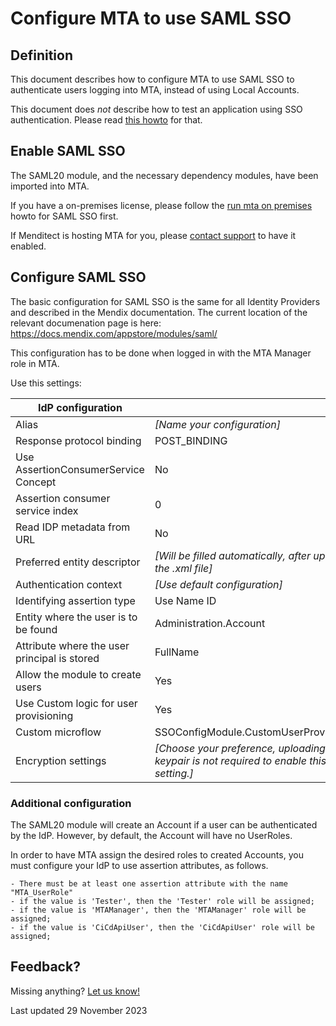 # Configure MTA to use SAML SSO

## Definition

This document describes how to configure MTA to use SAML SSO to authenticate users logging into MTA, instead of using Local Accounts.

This document does *not* describe how to test an application using SSO authentication. Please read [this howto](test-without-local-account) for that.

## Enable SAML SSO
The SAML20 module, and the necessary dependency modules, have been imported into MTA. 

If you have a on-premises license, please follow the [run mta on premises](run-mta-on-premise#saml-sso) howto for SAML SSO first.

If Menditect is hosting MTA for you, please [contact support](mailto:support@menditect.com) to have it enabled. 


## Configure SAML SSO

The basic configuration for SAML SSO is the same for all Identity Providers and described in the Mendix documentation. The current location of the relevant documenation page is here: https://docs.mendix.com/appstore/modules/saml/

This configuration has to be done when logged in with the MTA Manager role in MTA.

Use this settings:

| IdP configuration                            |                                                                                         |
| -------------------------------------------- | --------------------------------------------------------------------------------------- |
| Alias                                        | *[Name your configuration]*                                                             |
| Response protocol binding                    | POST_BINDING                                                                            |
| Use AssertionConsumerService Concept         | No                                                                                      |
| Assertion consumer service index             | 0                                                                                       |
| Read IDP metadata from URL                   | No                                                                                      |
| Preferred entity descriptor                  | *[Will be filled automatically, after uploading the .xml file]*                         |
| Authentication context                       | *[Use default configuration]*                                                           |
| Identifying assertion type                   | Use Name ID                                                                             |
| Entity where the user is to be found         | Administration.Account                                                                  |
| Attribute where the user principal is stored | FullName                                                                                |
| Allow the module to create users             | Yes                                                                                     |
| Use Custom logic for user provisioning       | Yes                                                                                     |
| Custom microflow                             | SSOConfigModule.CustomUserProvisioning                                                  |
| Encryption settings                          | *[Choose your preference, uploading a keypair is not required to enable this setting.]* |


### Additional configuration 

The SAML20 module will create an Account if a user can be authenticated by the IdP. However, by default, the Account will have no UserRoles.

In order to have MTA assign the desired roles to created Accounts, you must configure your IdP to use assertion attributes, as follows.

```
- There must be at least one assertion attribute with the name "MTA_UserRole"
- if the value is 'Tester', then the 'Tester' role will be assigned;
- if the value is 'MTAManager', then the 'MTAManager' role will be assigned;
- if the value is 'CiCdApiUser', then the 'CiCdApiUser' role will be assigned;
```


## Feedback?
Missing anything? [Let us know!](mailto:support@menditect.com)

Last updated 29 November 2023

